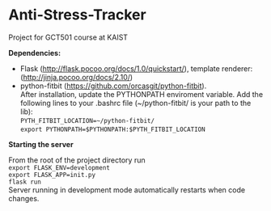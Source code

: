 # Anti-Stress-Tracker
Project for GCT501 course at KAIST

**Dependencies:**
* Flask (http://flask.pocoo.org/docs/1.0/quickstart/), template renderer: (http://jinja.pocoo.org/docs/2.10/)
* python-fitbit (https://github.com/orcasgit/python-fitbit).  
 After installation, update the PYTHONPATH enviroment 
variable. Add the following lines to your .bashrc file (~/python-fitbit/ is your path to the lib):  
`PYTH_FITBIT_LOCATION=~/python-fitbit/   `   
`export PYTHONPATH=$PYTHONPATH:$PYTH_FITBIT_LOCATION`

**Starting the server**

From the root of the project directory run \
`export FLASK_ENV=development` \
`export FLASK_APP=init.py` \
`flask run`\
Server running in development mode automatically restarts when code changes.